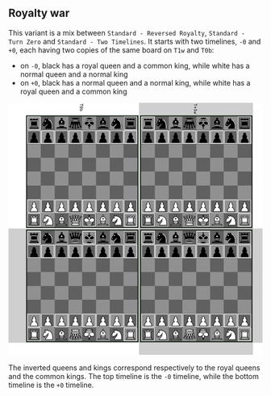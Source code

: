 ## Royalty war

This variant is a mix between `Standard - Reversed Royalty`, `Standard - Turn Zero` and `Standard - Two Timelines`.
It starts with two timelines, `-0` and `+0`, each having two copies of the same board on `T1w` and `T0b`:

- on `-0`, black has a royal queen and a common king, while white has a normal queen and a normal king
- on `+0`, black has a normal queen and a normal king, while white has a royal queen and a common king

![Preview](./preview.png)

The inverted queens and kings correspond respectively to the royal queens and the common kings.
The top timeline is the `-0` timeline, while the bottom timeline is the `+0` timeline.
